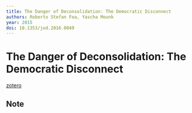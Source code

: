 ```yaml
---
title: The Danger of Deconsolidation: The Democratic Disconnect
authors: Roberto Stefan Foa, Yascha Mounk
year: 2015
doi: 10.1353/jod.2016.0049
---
```


# The Danger of Deconsolidation: The Democratic Disconnect

[zotero](zotero://select/items/@foa2016)

## Note